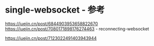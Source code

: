 # single-websocket - 参考
https://juejin.cn/post/6844903953658822670
https://juejin.cn/post/7080171898176274463 - reconnecting-websocket


https://juejin.cn/post/7123022491403943944

